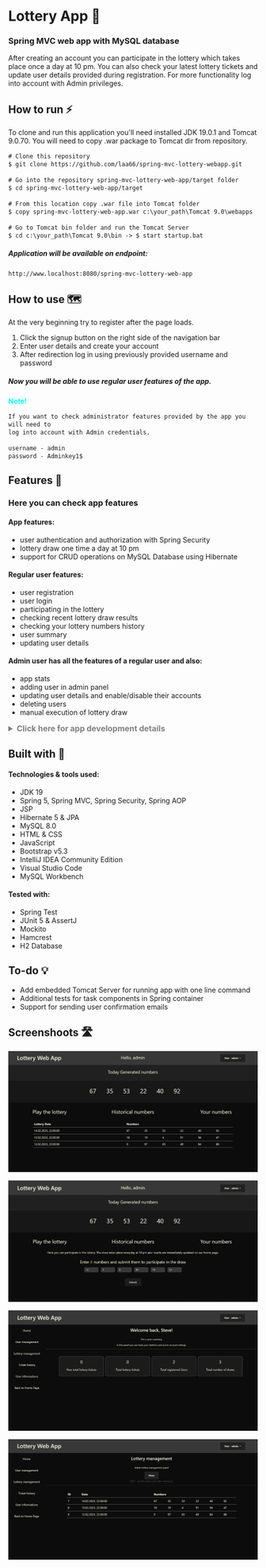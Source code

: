 # Lottery App 🎲

### Spring MVC web app with MySQL database
<p>
After creating an account you can participate in the lottery which takes place once a day 
at 10 pm. You can also check your latest lottery tickets and update user details provided during registration. 
For more functionality log into account with Admin privileges.
</p>

## How to run ⚡

To clone and run this application you'll need installed JDK 19.0.1 and Tomcat 9.0.70. 
You will need to copy .war package 
to Tomcat dir from repository.

    # Clone this repository
    $ git clone https://github.com/laa66/spring-mvc-lottery-webapp.git

    # Go into the repository spring-mvc-lottery-web-app/target folder
    $ cd spring-mvc-lottery-web-app/target

    # From this location copy .war file into Tomcat folder
    $ copy spring-mvc-lottery-web-app.war c:\your_path\Tomcat 9.0\webapps

    # Go to Tomcat bin folder and run the Tomcat Server
    $ cd c:\your_path\Tomcat 9.0\bin -> $ start startup.bat

##### Application will be available on endpoint: 

``http://www.localhost:8080/spring-mvc-lottery-web-app``


## How to use 🗺️
At the very beginning try to register after the page loads. 

1. Click the signup button on the right side of the navigation bar
2. Enter user details and create your account
3. After redirection log in using previously provided username and password

##### Now you will be able to use regular user features of the app. 

<span style="color: aqua;"><b>Note!</b></span>

    If you want to check administrator features provided by the app you will need to
    log into account with Admin credentials.

    username - admin
    password - Adminkey1$

## Features 📌
### Here you can check app features

#### App features: 

- user authentication and authorization with Spring Security
- lottery draw one time a day at 10 pm
- support for CRUD operations on MySQL Database using Hibernate


#### Regular user features:

- user registration
- user login
- participating in the lottery
- checking recent lottery draw results
- checking your lottery numbers history
- user summary
- updating user details


#### Admin user has all the features of a regular user and also:

- app stats
- adding user in admin panel
- updating user details and enable/disable their accounts
- deleting users
- manual execution of lottery draw

<details>
  <summary style="color: grey; font-size:16px; font-weight: 700;">Click here for app development details</summary>

### Application overview

``Simple diagram to show how application layers work``

![App-overview](src/main/webapp/resources/image/app-overview.png?raw=true "layer")

### Architecture


##### Starting with Web Layer

    Browser is acting as a client in our architecture, it renders the web page for 
    the user who can also send requests to our application.
    
    Incoming requests are filtered with Spring Security filters which delegates them 
    to appropriate endpoints based on user authentication and authorization.

    After arriving requests are processed inside or delegated to the injected Services.
    Then Controllers update the view or redirect request to the other endpoints.

<br>

##### Business Logic Layer

    Application contains few Services which process the data in appropriate way or 
    delegate work to the other injected components and repositories. Services can also 
    create instances and manipulate entities if it's required.
<br>

#### Data Access Layer

    This layer handle communication between app and database. It supports basic CRUD 
    operations. Datasource beans which handle integration between web app and 
    MySQL Database has been created and configured in app Configuration. I also
    used connection pooling pattern with c3p0 framework to reuse existing database 
    connection and make overall performance better.

<br>
</details>

## Built with 🔨

#### Technologies & tools used:

- JDK 19
- Spring 5, Spring MVC, Spring Security, Spring AOP
- JSP
- Hibernate 5 & JPA
- MySQL 8.0
- HTML & CSS
- JavaScript
- Bootstrap v5.3
- IntelliJ IDEA Community Edition
- Visual Studio Code
- MySQL Workbench


#### Tested with: 

- Spring Test
- JUnit 5 & AssertJ
- Mockito
- Hamcrest
- H2 Database




## To-do 💡

- Add embedded Tomcat Server for running app with one line command
- Additional tests for task components in Spring container
- Support for sending user confirmation emails



## Screenshoots 🛣️

![Admin_panel](src/main/webapp/resources/image/first.png?raw=true "Home")

![Admin_panel](src/main/webapp/resources/image/second.png?raw=true "Play")

![Admin_panel](src/main/webapp/resources/image/third.png?raw=true "Panel")

![Admin_panel](src/main/webapp/resources/image/fourth.png?raw=true "Mgmt")
